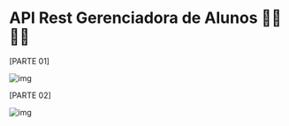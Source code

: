 # API Rest Gerenciadora de Alunos  :woman_student: :man_student: 

[PARTE 01]

![img](https://lwfiles.mycourse.app/mentorama-public/a59deb77168ba2a1f391cfe4370ab0f7.jpeg)

[PARTE 02]

![img](https://lwfiles.mycourse.app/mentorama-public/74d07e3956616fc738dfd8f9ec9daadf.jpeg)